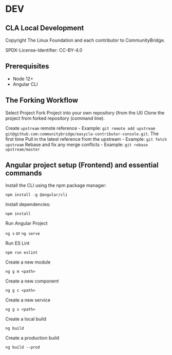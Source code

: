 # DEV

## CLA Local Development

Copyright The Linux Foundation and each contributor to CommunityBridge.

SPDX-License-Identifier: CC-BY-4.0

## Prerequisites

- Node 12+
- Angular CLI

## The Forking Workflow
 Select Project
 Fork Project into your own repository (from the UI)
 Clone the project from forked repository (command line).

 Create `upstream` remote reference
    - Example: `git remote add upstream git@github.com:communitybridge/easycla-contributor-console.git`.
    The first time Pull in the latest reference from the upstream
    - Example: `git fetch upstream`
    Rebase and fix any merge conflicts
    - Example: `git rebase upstream/master`

## Angular project setup (Frontend) and essential commands
Install the CLI using the npm package manager:

`npm install -g @angular/cli`


Install dependencies:

`npm install`


Run Angular Project 

`ng s` or `ng serve`

Run ES Lint 

`npm run eslint`


Create a new module

`ng g m <path>`


Create a new component

`ng g c <path>`


Create a new service

`ng g s <path>`


Create a local build

`ng build`

Create a production build

`ng build --prod`
